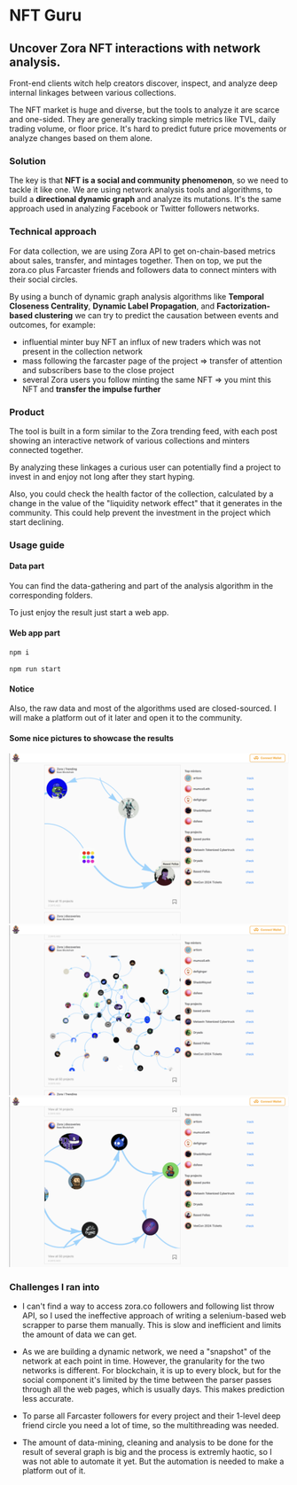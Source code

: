 # NFT Guru

## Uncover Zora NFT interactions with network analysis.

Front-end clients witch help creators discover, inspect, and analyze deep internal linkages between various collections.

The NFT market is huge and diverse, but the tools to analyze it are scarce and one-sided.
They are generally tracking simple metrics like TVL, daily trading volume, or floor price. It's hard to predict future price movements or analyze changes based on them alone.

### Solution

The key is that **NFT is a social and community phenomenon**, so we need to tackle it like one. We are using network analysis tools and algorithms, to build a **directional dynamic graph** and analyze its mutations.
It's the same approach used in analyzing Facebook or Twitter followers networks.

### Technical approach

For data collection, we are using Zora API to get on-chain-based metrics about sales, transfer, and mintages together. Then on top, we put the zora.co plus Farcaster friends and followers data to connect minters with their social circles.

By using a bunch of dynamic graph analysis algorithms like **Temporal Closeness Centrality**, **Dynamic Label Propagation**, and **Factorization-based clustering** we can try to predict the causation between events and outcomes, for example:

- influential minter buy NFT an influx of new traders which was not present in the collection network
- mass following the farcaster page of the project => transfer of attention and subscribers base to the close project
- several Zora users you follow minting the same NFT => you mint this NFT and **transfer the impulse further**

### Product

The tool is built in a form similar to the Zora trending feed, with each post showing an interactive network of various collections and minters connected together.

By analyzing these linkages a curious user can potentially find a project to invest in and enjoy not long after they start hyping.

Also, you could check the health factor of the collection, calculated by a change in the value of the "liquidity network effect" that it generates in the community. This could help prevent the investment in the project which start declining.

### Usage guide

#### Data part

You can find the data-gathering and part of the analysis algorithm in the corresponding folders.

To just enjoy the result just start a web app.

#### Web app part

```
npm i
```

```
npm run start
```

#### Notice

Also, the raw data and most of the algorithms used are closed-sourced. I will make a platform out of it later and open it to the community.

#### Some nice pictures to showcase the results

![Example Image](media/1.png)
![Example Image](media/2.png)
![Example Image](media/3.png)

### Challenges I ran into

- I can't find a way to access zora.co followers and following list throw API, so I used the ineffective approach of writing a selenium-based web scrapper to parse them manually. This is slow and inefficient and limits the amount of data we can get.

- As we are building a dynamic network, we need a "snapshot" of the network at each point in time. However, the granularity for the two networks is different. For blockchain, it is up to every block, but for the social component it's limited by the time between the parser passes through all the web pages, which is usually days. This makes prediction less accurate.

- To parse all Farcaster followers for every project and their 1-level deep friend circle you need a lot of time, so the multithreading was needed.

- The amount of data-mining, cleaning and analysis to be done for the result of several graph is big and the process is extremly haotic, so I was not able to automate it yet. But the automation is needed to make a platform out of it.
